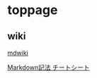 <!-- index.md -->

# toppage

## wiki

[mdwiki](http://dynalon.github.io/mdwiki/mdwiki)

[Markdown記法 チートシート](http://qiita.com/Qiita/items/c686397e4a0f4f11683d)

